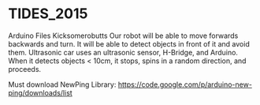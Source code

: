# TIDES_2015
Arduino Files
Kicksomerobutts	
Our robot will be able to move forwards backwards and turn.  It will be able to detect objects in front of it and avoid them.
Ultrasonic car uses an ultrasonic sensor, H-Bridge, and Arduino. When it detects objects < 10cm, it stops, spins in a random direction, and proceeds.

Must download NewPing Library: https://code.google.com/p/arduino-new-ping/downloads/list
